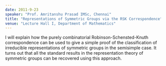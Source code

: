 ```yaml
---
date: 2011-9-23
speaker: "Prof. Amritanshu Prasad IMSc, Chennai"
title: "Representations of Symmetric Groups via the RSK Correspondence"
venue: "Lecture Hall I, Department of Mathematics"
---
```

I will explain how the purely combinatorial Robinson-Schensted-Knuth
correspondence can be used to give a simple proof of the classification
of irreducible representations of symmetric groups in the semisimple
case. It turns out that all the standard results in the representation
theory of symmetric groups can be recovered using this approach.
